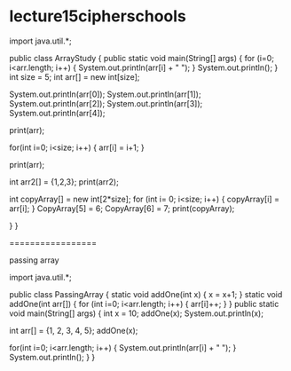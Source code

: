 # lecture15cipherschools



import java.util.*;

public class ArrayStudy
{
public static void main(String[] args)
{
for (i=0; i<arr.length; i++)
{
System.out.println(arr[i] + " ");
}
System.out.println();
}
int size = 5;
int arr[] = new int[size];

System.out.println(arr[0]);
System.out.println(arr[1]);
System.out.println(arr[2]);
System.out.println(arr[3]);
System.out.println(arr[4]);

print(arr);

for(int i=0; i<size; i++)
{
arr[i] = i+1;
}

print(arr);

int arr2[] = {1,2,3};
print(arr2);

int copyArray[] = new int[2*size];
for (int i= 0; i<size; i++)
{
copyArray[i] = arr[i];
}
CopyArray[5] = 6;
CopyArray[6] = 7;
print(copyArray);

}
}

=================

passing array

import java.util.*;

public class PassingArray
{
static void addOne(int x)
{
x = x+1;
}
static void addOne(int arr[])
{
for (int i=0; i<arr.length; i++)
{
arr[i]++;
}
}
public static void main(String[] args)
{
int x = 10;
addOne(x);
System.out.println(x);

int arr[] = {1, 2, 3, 4, 5};
addOne(x);


for(int i=0; i<arr.length; i++)
{
System.out.println(arr[i] + " ");
}
System.out.println();
}
}
